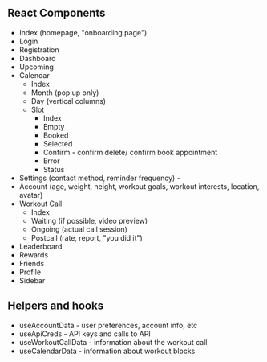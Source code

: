 ## React Components
* Index (homepage, "onboarding page")
* Login
* Registration
* Dashboard
* Upcoming
* Calendar
  * Index
  * Month (pop up only)
  * Day (vertical columns)
  * Slot
    * Index
    * Empty
    * Booked
    * Selected
    * Confirm - confirm delete/ confirm book appointment
    * Error
    * Status
* Settings (contact method, reminder frequency) - 
* Account (age, weight, height, workout goals, workout interests, location, avatar)
* Workout Call
  * Index
  * Waiting (if possible, video preview)
  * Ongoing (actual call session)
  * Postcall (rate, report, "you did it")
* Leaderboard
* Rewards
* Friends
* Profile
* Sidebar


## Helpers and hooks
* useAccountData - user preferences, account info, etc
* useApiCreds - API keys and calls to API
* useWorkoutCallData - information about the workout call
* useCalendarData - information about workout blocks